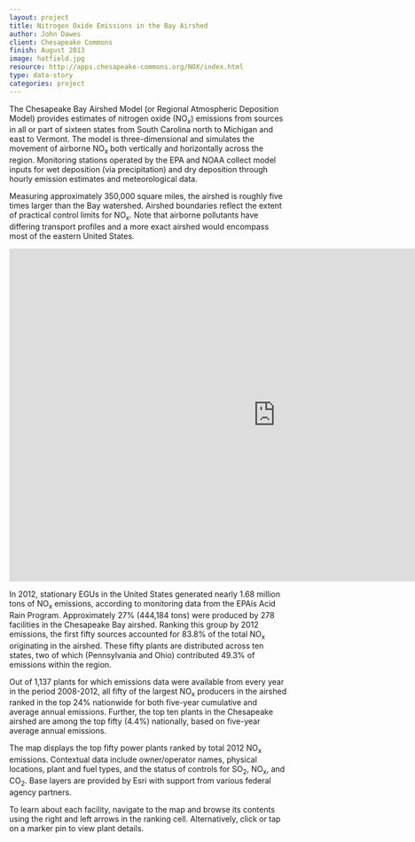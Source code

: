 ```yaml
---
layout: project
title: Nitrogen Oxide Emissions in the Bay Airshed
author: John Dawes
client: Chesapeake Commons
finish: August 2013
image: hatfield.jpg
resource: http://apps.chesapeake-commons.org/NOX/index.html
type: data-story
categories: project
---
```


The Chesapeake Bay Airshed Model (or Regional Atmospheric Deposition Model) provides estimates of nitrogen oxide (NO<sub>x</sub>) emissions from sources in all or part of sixteen states from South Carolina north to Michigan and east to Vermont. The model is three-dimensional and simulates the movement of airborne NO<sub>x</sub> both vertically and horizontally across the region. Monitoring stations operated by the EPA and NOAA collect model inputs for wet deposition (via precipitation) and dry deposition through hourly emission estimates and meteorological data.

Measuring approximately 350,000 square miles, the airshed is roughly five times larger than the Bay watershed. Airshed boundaries reflect the extent of practical control limits for NO<sub>x</sub>. Note that airborne pollutants have differing transport profiles and a more exact airshed would encompass most of the eastern United States.

<iframe src="http://chesapeakec.maps.arcgis.com/home/webmap/embedViewer.html?webmap=bd788da4c9db4f728129bc82f29b7aa7&amp;extent=-91.2085,32.5221,-62.8418,46.2052&amp;zoom=true" height="600" width="960" frameborder="0" marginwidth="0" marginheight="0" scrolling="no"></iframe>

In 2012, stationary EGUs in the United States generated nearly 1.68 million tons of NO<sub>x</sub> emissions, according to monitoring data from the EPAís Acid Rain Program. Approximately 27% (444,184 tons) were produced by 278 facilities in the Chesapeake Bay airshed. Ranking this group by 2012 emissions, the first fifty sources accounted for 83.8% of the total NO<sub>x</sub> originating in the airshed. These fifty plants are distributed across ten states, two of which (Pennsylvania and Ohio) contributed 49.3% of emissions within the region.

Out of 1,137 plants for which emissions data were available from every year in the period 2008-2012, all fifty of the largest NO<sub>x</sub> producers in the airshed ranked in the top 24% nationwide for both five-year cumulative and average annual emissions. Further, the top ten plants in the Chesapeake airshed are among the top fifty (4.4%) nationally, based on five-year average annual emissions.

The map displays the top fifty power plants ranked by total 2012 NO<sub>x</sub> emissions. Contextual data include owner/operator names, physical locations, plant and fuel types, and the status of controls for SO<sub>2</sub>, NO<sub>x</sub>, and CO<sub>2</sub>. Base layers are provided by Esri with support from various federal agency partners.

To learn about each facility, navigate to the map and browse its contents using the right and left arrows in the ranking cell. Alternatively, click or tap on a marker pin to view plant details.
